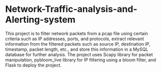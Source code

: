 # Network-Traffic-analysis-and-Alerting-system

This project is to filter network packets from a pcap file using certain criteria such as IP addresses, ports, and protocols, extract relevant information from the filtered packets such as source IP, destination IP, timestamp, packet length, etc., and store this information in a MySQL database for further analysis. The project uses Scapy library for packet manipulation, pybloom_live library for IP filtering using a bloom filter, and Flask to deploy the project.

